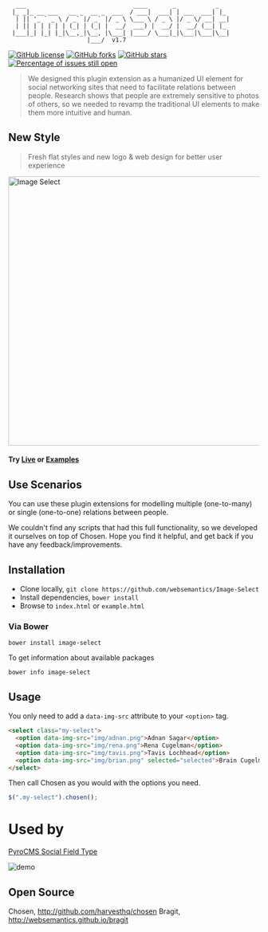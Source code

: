 ```
  ___                              ____       _           _   
 |_ _|_ __ ___   __ _  __ _  ___  / ___|  ___| | ___  ___| |_
  | || '_ ` _ \ / _` |/ _` |/ _ \ \___ \ / _ \ |/ _ \/ __| __|
  | || | | | | | (_| | (_| |  __/  ___) |  __/ |  __/ (__| |_
 |___|_| |_| |_|\__,_|\__, |\___| |____/ \___|_|\___|\___|\__|
                      |___/  v1.7
```

[![GitHub license](https://img.shields.io/badge/license-MIT-blue.svg)](https://raw.githubusercontent.com/websemantics/Image-Select/master/LICENSE) [![GitHub forks](https://img.shields.io/github/forks/websemantics/Image-Select.svg)](https://github.com/websemantics/Image-Select/network) [![GitHub stars](https://img.shields.io/github/stars/websemantics/Image-Select.svg)](https://github.com/websemantics/Image-Select/stargazers)
[![Percentage of issues still open](http://isitmaintained.com/badge/open/websemantics/Image-Select.svg)](http://isitmaintained.com/project/websemantics/Image-Select "Percentage of issues still open")

> We designed this plugin extension as a humanized UI element for social networking sites that need to facilitate relations between people. Research shows that people are extremely sensitive to photos of others, so we needed to revamp the traditional UI elements to make them more intuitive and human.

## New Style
> Fresh flat styles and new logo & web design for better user experience

<img src="http://websemantics.github.io/Image-Select/img/sample-w540@2x.png" style="width:540px" alt="Image Select"/>

#### Try [Live](http://websemantics.github.io/Image-Select/) or [Examples](http://websemantics.github.io/Image-Select/example.html)

## Use Scenarios

You can use these plugin extensions for modelling multiple (one-to-many) or single (one-to-one) relations between people.

We couldn't find any scripts that had this full functionality, so we developed it ourselves on top of Chosen. Hope you find it helpful, and get back if you have any feedback/improvements.

## Installation

- Clone locally, `git clone https://github.com/websemantics/Image-Select`
- Install dependencies, `bower install`
- Browse to `index.html` or `example.html`

### Via Bower

`bower install image-select`

To get information about available packages

`bower info image-select`

## Usage

You only need to add a `data-img-src` attribute to your `<option>` tag.
```HTML
<select class="my-select">
  <option data-img-src="img/adnan.png">Adnan Sagar</option>
  <option data-img-src="img/rena.png">Rena Cugelman</option>
  <option data-img-src="img/tavis.png">Tavis Lochhead</option>
  <option data-img-src="img/brian.png" selected="selected">Brain Cugelman</option>
</select>
```
Then call Chosen as you would with the options you need.
```JAVASCRIPT
$(".my-select").chosen();
```

# Used by

[PyroCMS Social Field Type](https://github.com/websemantics/social-field_type)

![demo](https://raw.githubusercontent.com/websemantics/Image-Select/master/img/social_field_type.gif)

## Open Source
Chosen, http://github.com/harvesthq/chosen
Bragit, http://websemantics.github.io/bragit
